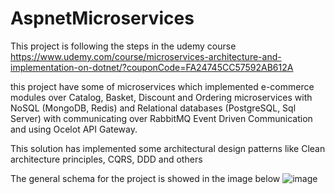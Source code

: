 # AspnetMicroservices


This project is following the steps in the udemy course https://www.udemy.com/course/microservices-architecture-and-implementation-on-dotnet/?couponCode=FA24745CC57592AB612A

this project have some of microservices which implemented e-commerce modules over Catalog, Basket, Discount and Ordering microservices with NoSQL (MongoDB, Redis) and Relational databases (PostgreSQL, Sql Server) with communicating over RabbitMQ Event Driven Communication and using Ocelot API Gateway.

This solution has implemented some architectural design patterns like Clean architecture principles, CQRS, DDD and others

The general schema for the project is showed in the image below
![image](https://user-images.githubusercontent.com/5255854/233232076-7ff5e982-7c62-4953-8606-4d7d9030a0bc.png)


